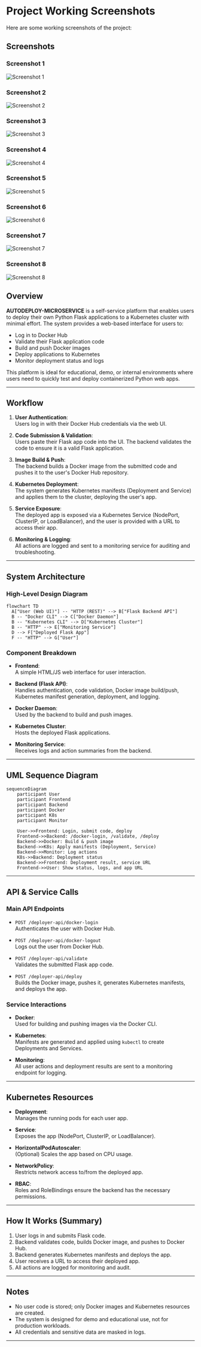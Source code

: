# Project Working Screenshots

Here are some working screenshots of the project:

## Screenshots

### Screenshot 1
![Screenshot 1](working-ss/1.png)

### Screenshot 2
![Screenshot 2](working-ss/2.png)

### Screenshot 3
![Screenshot 3](working-ss/3.png)

### Screenshot 4
![Screenshot 4](working-ss/4.png)

### Screenshot 5
![Screenshot 5](working-ss/5.png)

### Screenshot 6
![Screenshot 6](working-ss/6.png)

### Screenshot 7
![Screenshot 7](working-ss/7.png)

### Screenshot 8
![Screenshot 8](working-ss/8.png)



## Overview

**AUTODEPLOY-MICROSERVICE** is a self-service platform that enables users to deploy their own Python Flask applications to a Kubernetes cluster with minimal effort. The system provides a web-based interface for users to:

- Log in to Docker Hub
- Validate their Flask application code
- Build and push Docker images
- Deploy applications to Kubernetes
- Monitor deployment status and logs

This platform is ideal for educational, demo, or internal environments where users need to quickly test and deploy containerized Python web apps.

---

## Workflow

1. **User Authentication**:  
   Users log in with their Docker Hub credentials via the web UI.

2. **Code Submission & Validation**:  
   Users paste their Flask app code into the UI. The backend validates the code to ensure it is a valid Flask application.

3. **Image Build & Push**:  
   The backend builds a Docker image from the submitted code and pushes it to the user's Docker Hub repository.

4. **Kubernetes Deployment**:  
   The system generates Kubernetes manifests (Deployment and Service) and applies them to the cluster, deploying the user's app.

5. **Service Exposure**:  
   The deployed app is exposed via a Kubernetes Service (NodePort, ClusterIP, or LoadBalancer), and the user is provided with a URL to access their app.

6. **Monitoring & Logging**:  
   All actions are logged and sent to a monitoring service for auditing and troubleshooting.

---

## System Architecture


### High-Level Design Diagram

```mermaid
flowchart TD
  A["User (Web UI)"] -- "HTTP (REST)" --> B["Flask Backend API"]
  B -- "Docker CLI" --> C["Docker Daemon"]
  B -- "Kubernetes CLI" --> D["Kubernetes Cluster"]
  B -- "HTTP" --> E["Monitoring Service"]
  D --> F["Deployed Flask App"]
  F -- "HTTP" --> G["User"]
```

### Component Breakdown

- **Frontend**:  
  A simple HTML/JS web interface for user interaction.

- **Backend (Flask API)**:  
  Handles authentication, code validation, Docker image build/push, Kubernetes manifest generation, deployment, and logging.

- **Docker Daemon**:  
  Used by the backend to build and push images.

- **Kubernetes Cluster**:  
  Hosts the deployed Flask applications.

- **Monitoring Service**:  
  Receives logs and action summaries from the backend.

---

## UML Sequence Diagram

```mermaid
sequenceDiagram
    participant User
    participant Frontend
    participant Backend
    participant Docker
    participant K8s
    participant Monitor

    User->>Frontend: Login, submit code, deploy
    Frontend->>Backend: /docker-login, /validate, /deploy
    Backend->>Docker: Build & push image
    Backend->>K8s: Apply manifests (Deployment, Service)
    Backend->>Monitor: Log actions
    K8s->>Backend: Deployment status
    Backend->>Frontend: Deployment result, service URL
    Frontend->>User: Show status, logs, and app URL
```

---

## API & Service Calls

### Main API Endpoints

- `POST /deployer-api/docker-login`  
  Authenticates the user with Docker Hub.

- `POST /deployer-api/docker-logout`  
  Logs out the user from Docker Hub.

- `POST /deployer-api/validate`  
  Validates the submitted Flask app code.

- `POST /deployer-api/deploy`  
  Builds the Docker image, pushes it, generates Kubernetes manifests, and deploys the app.

### Service Interactions

- **Docker**:  
  Used for building and pushing images via the Docker CLI.

- **Kubernetes**:  
  Manifests are generated and applied using `kubectl` to create Deployments and Services.

- **Monitoring**:  
  All user actions and deployment results are sent to a monitoring endpoint for logging.

---

## Kubernetes Resources

- **Deployment**:  
  Manages the running pods for each user app.

- **Service**:  
  Exposes the app (NodePort, ClusterIP, or LoadBalancer).

- **HorizontalPodAutoscaler**:  
  (Optional) Scales the app based on CPU usage.

- **NetworkPolicy**:  
  Restricts network access to/from the deployed app.

- **RBAC**:  
  Roles and RoleBindings ensure the backend has the necessary permissions.

---

## How It Works (Summary)

1. User logs in and submits Flask code.
2. Backend validates code, builds Docker image, and pushes to Docker Hub.
3. Backend generates Kubernetes manifests and deploys the app.
4. User receives a URL to access their deployed app.
5. All actions are logged for monitoring and audit.

---

## Notes

- No user code is stored; only Docker images and Kubernetes resources are created.
- The system is designed for demo and educational use, not for production workloads.
- All credentials and sensitive data are masked in logs.

---


